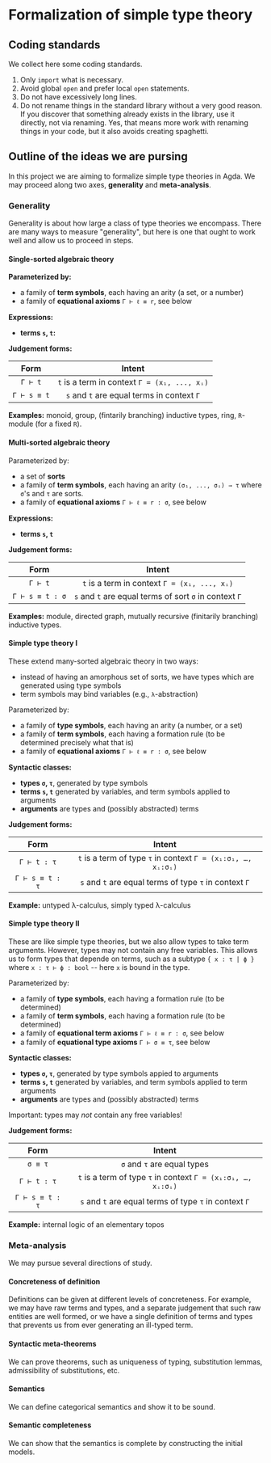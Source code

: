 # Formalization of simple type theory

## Coding standards

We collect here some coding standards.

1. Only `import` what is necessary.
2. Avoid global `open` and prefer local `open` statements.
3. Do not have excessively long lines.
4. Do not rename things in the standard library without a very good reason.
   If you discover that something already exists in the library, use it directly, not via renaming.
   Yes, that means more work with renaming things in your code, but it also avoids creating spaghetti.

## Outline of the ideas we are pursing

In this project we are aiming to formalize simple type theories in Agda. We may proceed along two axes, **generality** and **meta-analysis**.

### Generality

Generality is about how large a class of type theories we encompass. There are many ways to measure "generality", but
here is one that ought to work well and allow us to proceed in steps.

#### Single-sorted algebraic theory

**Parameterized by:**

* a family of **term symbols**, each having an arity (a set, or a number)
* a family of **equational axioms** `Γ ⊢ ℓ ≡ r`, see below

**Expressions:**

* **terms `s`, `t`:**

**Judgement forms:**

| Form | Intent |
|:----:|:------:|
| `Γ ⊢ t`      | `t` is a term in context `Γ = (x₁, ..., xᵢ)` |
| `Γ ⊢ s ≡ t`  | `s` and `t` are equal terms in context `Γ`  |

**Examples:** monoid, group, (fintarily branching) inductive types, ring, `R`-module (for a fixed `R`).


#### Multi-sorted algebraic theory

Parameterized by:

* a set of **sorts**
* a family of **term symbols**, each having an arity `(σ₁, ..., σᵢ) → τ` where `σ`'s and `τ` are sorts.
* a family of **equational axioms** `Γ ⊢ ℓ ≡ r : σ`, see below


**Expressions:**

* **terms `s`, `t`**

**Judgement forms:**

| Form | Intent |
|:----:|:------:|
| `Γ ⊢ t`          | `t` is a term in context `Γ = (x₁, ..., xᵢ)` |
| `Γ ⊢ s ≡ t : σ`  | `s` and `t` are equal terms of sort `σ` in context `Γ`  |

**Examples:** module, directed graph, mutually recursive (finitarily branching) inductive types.


#### Simple type theory I

These extend many-sorted algebraic theory in two ways:

* instead of having an amorphous set of sorts, we have types which are generated using type symbols
* term symbols may bind variables (e.g., `λ`-abstraction)

Parameterized by:

* a family of **type symbols**, each having an arity (a number, or a set)
* a family of **term symbols**, each having a formation rule (to be determined precisely what that is)
* a family of **equational axioms** `Γ ⊢ ℓ ≡ r : σ`, see below

**Syntactic classes:**

* **types `σ`, `τ`**, generated by type symbols
* **terms `s`, `t`** generated by variables, and term symbols applied to arguments
* **arguments** are types and (possibly abstracted) terms

**Judgement forms:**

| Form | Intent |
|:----:|:------:|
| `Γ ⊢ t : τ`      | `t` is a term of type `τ` in context `Γ = (x₁:σ₁, …, xᵢ:σᵢ)` |
| `Γ ⊢ s ≡ t : τ`  | `s` and `t` are equal terms of type `τ` in context `Γ`  |


**Example:** untyped λ-calculus, simply typed λ-calculus


#### Simple type theory II

These are like simple type theories, but we also allow types to take term arguments. However, types may not contain any free variables. This allows us to form types that depende on terms, such as a subtype `{ x : τ | ϕ }` where `x : τ ⊢ ϕ : bool` -- here `x` is bound in the type.

Parameterized by:

* a family of **type symbols**, each having a formation rule (to be determined)
* a family of **term symbols**, each having a formation rule (to be determined)
* a family of **equational term axioms** `Γ ⊢ ℓ ≡ r : σ`, see below
* a family of **equational type axioms** `Γ ⊢ σ ≡ τ`, see below

**Syntactic classes:**

* **types `σ`, `τ`**, generated by type symbols appied to arguments
* **terms `s`, `t`** generated by variables, and term symbols applied to term arguments
* **arguments** are types and (possibly abstracted) terms

Important: types may *not* contain any free variables!


**Judgement forms:**

| Form | Intent |
|:----:|:------:|
| `σ ≡ τ`          | `σ` and `τ` are equal types |
| `Γ ⊢ t : τ`      | `t` is a term of type `τ` in context `Γ = (x₁:σ₁, …, xᵢ:σᵢ)` |
| `Γ ⊢ s ≡ t : τ`  | `s` and `t` are equal terms of type `τ` in context `Γ`  |

**Example:** internal logic of an elementary topos


### Meta-analysis

We may pursue several directions of study.

#### Concreteness of definition

Definitions can be given at different levels of concreteness. For example, we may have raw terms and types, and a
separate judgement that such raw entities are well formed, or we have a single definition of terms and types that
prevents us from ever generating an ill-typed term.


#### Syntactic meta-theorems

We can prove theorems, such as uniqueness of typing, substitution lemmas, admissibility of substitutions, etc.


#### Semantics


We can define categorical semantics and show it to be sound.

#### Semantic completeness

We can show that the semantics is complete by constructing the initial models.
